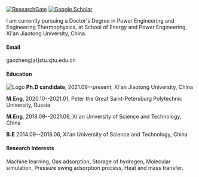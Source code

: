 

[![ResearchGate](https://img.shields.io/badge/ResearchGate-00CCBB?logo=researchgate&logoColor=white)](https://www.researchgate.net/profile/Zheng-Gao-27?ev=hdr_xprf)
[![Google Scholar](https://img.shields.io/badge/Google_Scholar-4285F4?logo=google-scholar&logoColor=white)](https://scholar.google.com/citations?user=8JTVl_MAAAAJ&hl=en)

I am currently pursuing a Doctor's Degree in Power Engineering and Engineering Thermophysics, at School of Energy and Power Engineering, Xi'an Jiaotong University, China.

#### Email

gaozheng[at]stu.xjtu.edu.cn

#### Education
![Logo](https://gz107.github.io/static/assets/img/xjtu.png) **Ph.D candidate**, 2021.09--present, Xi'an Jiaotong University, China
 
**M.Eng**, 2020.10--2021.01, Peter the Great Saint-Petersburg Polytechnic University, Russia

**M.Eng**, 2018.09--2021.06, Xi'an University of Science and Technology, China

**B.E** 2014.09--2018.06, Xi'an University of Science and Technology, China


#### Research Interests

Machine learning, Gas adsorption, Storage of hydrogen, Molecular simulation, Pressure swing adsorption process, Heat and mass transfer.